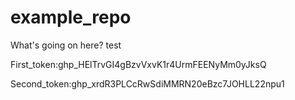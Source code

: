 # example_repo

What's going on here?
test

First_token: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

Second_token: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